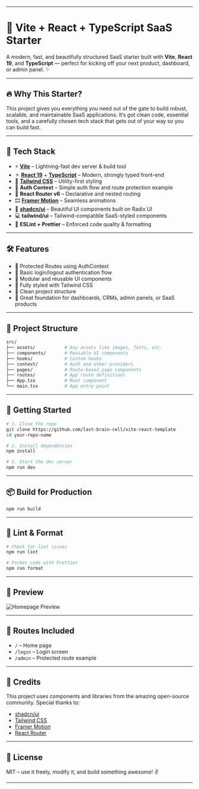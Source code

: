 [//]: # (Absolutely! Here's a polished and developer-friendly **README.md** for your Vite + React + TypeScript SaaS Starter Template:)

---

# 🚀 Vite + React + TypeScript SaaS Starter

A modern, fast, and beautifully structured SaaS starter built with **Vite**, **React 19**, and **TypeScript** — perfect for kicking off your next product, dashboard, or admin panel. ✨

---

## 🔥 Why This Starter?

This project gives you everything you need out of the gate to build robust, scalable, and maintainable SaaS applications. It’s got clean code, essential tools, and a carefully chosen tech stack that gets out of your way so you can build fast.

---

## 🧰 Tech Stack

- ⚡ **[Vite](https://vitejs.dev/)** – Lightning-fast dev server & build tool
- ⚛️ **[React 19](https://react.dev/)** + **[TypeScript](https://www.typescriptlang.org/)** – Modern, strongly typed front-end
- 🎨 **[Tailwind CSS](https://tailwindcss.com/)** – Utility-first styling
- 🔐 **Auth Context** – Simple auth flow and route protection example
- 🧭 **React Router v6** – Declarative and nested routing
- 🎞 **[Framer Motion](https://www.framer.com/motion/)** – Seamless animations
- 🧱 **[shadcn/ui](https://ui.shadcn.com/)** – Beautiful UI components built on Radix UI
- 💻 **tailwind/ui** – Tailwind-compatible SaaS-styled components
- 🎯 **ESLint + Prettier** – Enforced code quality & formatting

---

## 🛠 Features

- 🔐 Protected Routes using AuthContext
- 🔄 Basic login/logout authentication flow
- 🧩 Modular and reusable UI components
- 💅 Fully styled with Tailwind CSS
- 📁 Clean project structure
- 🧪 Great foundation for dashboards, CRMs, admin panels, or SaaS products

---

## 📁 Project Structure

```bash
src/
├── assets/           # Any assets like images, fonts, etc.
├── components/       # Reusable UI components
├── hooks/            # Custom hooks
├── context/          # Auth and other providers
├── pages/            # Route-based page components
├── routes/           # App route definitions
├── App.tsx           # Root component
└── main.tsx          # App entry point
```

---

## 🚀 Getting Started

```bash
# 1. Clone the repo
git clone https://github.com/last-brain-cell/vite-react-template
cd your-repo-name

# 2. Install dependencies
npm install

# 3. Start the dev server
npm run dev
```

---

## 📦 Build for Production

```bash
npm run build
```

---

## 🧪 Lint & Format

```bash
# Check for lint issues
npm run lint

# Format code with Prettier
npm run format
```

---

## 📸 Preview

![Homepage Preview](https://vite-react-saas-starter.6513.in/) <!-- Add a screenshot of your UI here -->

---

## 📌 Routes Included

- `/` – Home page
- `/login` – Login screen
- `/admin` – Protected route example

---

## 🙌 Credits

This project uses components and libraries from the amazing open-source community. Special thanks to:

- [shadcn/ui](https://github.com/shadcn/ui)
- [Tailwind CSS](https://tailwindcss.com/)
- [Framer Motion](https://www.framer.com/motion/)
- [React Router](https://reactrouter.com/)

---

## 📄 License

MIT – use it freely, modify it, and build something awesome! ✌️

---
